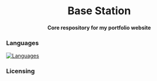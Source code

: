 <h1 align='center'>
  Base Station
</h1>

<h4 align="center">
  Core respository for my portfolio website  </br>
</h4>

### Languages
[![Languages](https://skillicons.dev/icons?i=py,git,java,html,css,bootstrap)](https://skillicons.dev)

### Licensing
